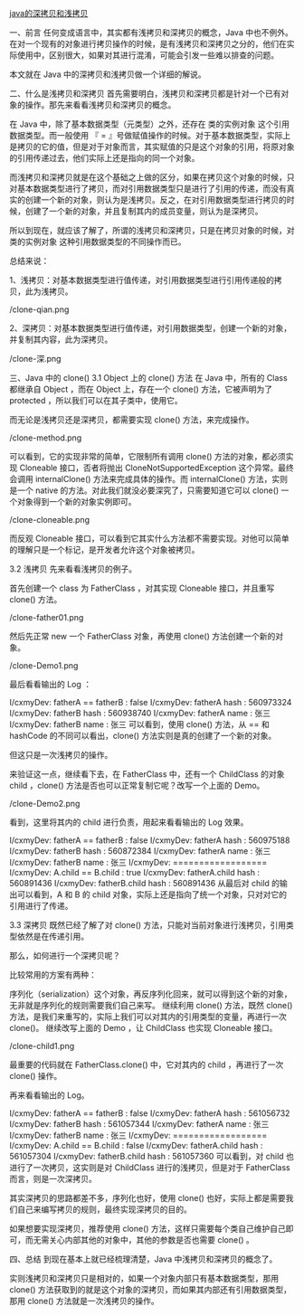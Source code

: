 [java的深拷贝和浅拷贝](https://segmentfault.com/a/1190000010648514)

一、前言
任何变成语言中，其实都有浅拷贝和深拷贝的概念，Java 中也不例外。在对一个现有的对象进行拷贝操作的时候，是有浅拷贝和深拷贝之分的，他们在实际使用中，区别很大，如果对其进行混淆，可能会引发一些难以排查的问题。

本文就在 Java 中的深拷贝和浅拷贝做一个详细的解说。

二、什么是浅拷贝和深拷贝
首先需要明白，浅拷贝和深拷贝都是针对一个已有对象的操作。那先来看看浅拷贝和深拷贝的概念。

在 Java 中，除了基本数据类型（元类型）之外，还存在 类的实例对象 这个引用数据类型。而一般使用 『 = 』号做赋值操作的时候。对于基本数据类型，实际上是拷贝的它的值，但是对于对象而言，其实赋值的只是这个对象的引用，将原对象的引用传递过去，他们实际上还是指向的同一个对象。

而浅拷贝和深拷贝就是在这个基础之上做的区分，如果在拷贝这个对象的时候，只对基本数据类型进行了拷贝，而对引用数据类型只是进行了引用的传递，而没有真实的创建一个新的对象，则认为是浅拷贝。反之，在对引用数据类型进行拷贝的时候，创建了一个新的对象，并且复制其内的成员变量，则认为是深拷贝。

所以到现在，就应该了解了，所谓的浅拷贝和深拷贝，只是在拷贝对象的时候，对 类的实例对象 这种引用数据类型的不同操作而已。

总结来说：

1、浅拷贝：对基本数据类型进行值传递，对引用数据类型进行引用传递般的拷贝，此为浅拷贝。

/clone-qian.png

2、深拷贝：对基本数据类型进行值传递，对引用数据类型，创建一个新的对象，并复制其内容，此为深拷贝。

/clone-深.png

三、Java 中的 clone()
3.1 Object 上的 clone() 方法
在 Java 中，所有的 Class 都继承自 Object ，而在 Object 上，存在一个 clone() 方法，它被声明为了 protected ，所以我们可以在其子类中，使用它。

而无论是浅拷贝还是深拷贝，都需要实现 clone() 方法，来完成操作。

/clone-method.png

可以看到，它的实现非常的简单，它限制所有调用 clone() 方法的对象，都必须实现 Cloneable 接口，否者将抛出 CloneNotSupportedException 这个异常。最终会调用 internalClone() 方法来完成具体的操作。而 internalClone() 方法，实则是一个 native 的方法。对此我们就没必要深究了，只需要知道它可以 clone() 一个对象得到一个新的对象实例即可。

/clone-cloneable.png

而反观 Cloneable 接口，可以看到它其实什么方法都不需要实现。对他可以简单的理解只是一个标记，是开发者允许这个对象被拷贝。

3.2 浅拷贝
先来看看浅拷贝的例子。

首先创建一个 class 为 FatherClass ，对其实现 Cloneable 接口，并且重写 clone() 方法。

/clone-father01.png

然后先正常 new 一个 FatherClass 对象，再使用 clone() 方法创建一个新的对象。

/clone-Demo1.png

最后看看输出的 Log ：

I/cxmyDev: fatherA == fatherB : false
I/cxmyDev: fatherA hash : 560973324
I/cxmyDev: fatherB hash : 560938740
I/cxmyDev: fatherA name : 张三
I/cxmyDev: fatherB name : 张三
可以看到，使用 clone() 方法，从 == 和 hashCode 的不同可以看出，clone() 方法实则是真的创建了一个新的对象。

但这只是一次浅拷贝的操作。

来验证这一点，继续看下去，在 FatherClass 中，还有一个 ChildClass 的对象 child ，clone() 方法是否也可以正常复制它呢？改写一个上面的 Demo。

/clone-Demo2.png

看到，这里将其内的 child 进行负责，用起来看看输出的 Log 效果。

I/cxmyDev: fatherA == fatherB : false
I/cxmyDev: fatherA hash : 560975188
I/cxmyDev: fatherB hash : 560872384
I/cxmyDev: fatherA name : 张三
I/cxmyDev: fatherB name : 张三
I/cxmyDev: ==================
I/cxmyDev: A.child == B.child : true
I/cxmyDev: fatherA.child hash : 560891436
I/cxmyDev: fatherB.child hash : 560891436
从最后对 child 的输出可以看到，A 和 B 的 child 对象，实际上还是指向了统一个对象，只对对它的引用进行了传递。

3.3 深拷贝
既然已经了解了对 clone() 方法，只能对当前对象进行浅拷贝，引用类型依然是在传递引用。

那么，如何进行一个深拷贝呢？

比较常用的方案有两种：

序列化（serialization）这个对象，再反序列化回来，就可以得到这个新的对象，无非就是序列化的规则需要我们自己来写。
继续利用 clone() 方法，既然 clone() 方法，是我们来重写的，实际上我们可以对其内的引用类型的变量，再进行一次 clone()。
继续改写上面的 Demo ，让 ChildClass 也实现 Cloneable 接口。

/clone-child1.png

最重要的代码就在 FatherClass.clone() 中，它对其内的 child ，再进行了一次 clone() 操作。

再来看看输出的 Log。

I/cxmyDev: fatherA == fatherB : false
I/cxmyDev: fatherA hash : 561056732
I/cxmyDev: fatherB hash : 561057344
I/cxmyDev: fatherA name : 张三
I/cxmyDev: fatherB name : 张三
I/cxmyDev: ==================
I/cxmyDev: A.child == B.child : false
I/cxmyDev: fatherA.child hash : 561057304
I/cxmyDev: fatherB.child hash : 561057360
可以看到，对 child 也进行了一次拷贝，这实则是对 ChildClass 进行的浅拷贝，但是对于 FatherClass 而言，则是一次深拷贝。

其实深拷贝的思路都差不多，序列化也好，使用 clone() 也好，实际上都是需要我们自己来编写拷贝的规则，最终实现深拷贝的目的。

如果想要实现深拷贝，推荐使用 clone() 方法，这样只需要每个类自己维护自己即可，而无需关心内部其他的对象中，其他的参数是否也需要 clone() 。

四、总结
到现在基本上就已经梳理清楚，Java 中浅拷贝和深拷贝的概念了。

实则浅拷贝和深拷贝只是相对的，如果一个对象内部只有基本数据类型，那用 clone() 方法获取到的就是这个对象的深拷贝，而如果其内部还有引用数据类型，那用 clone() 方法就是一次浅拷贝的操作。